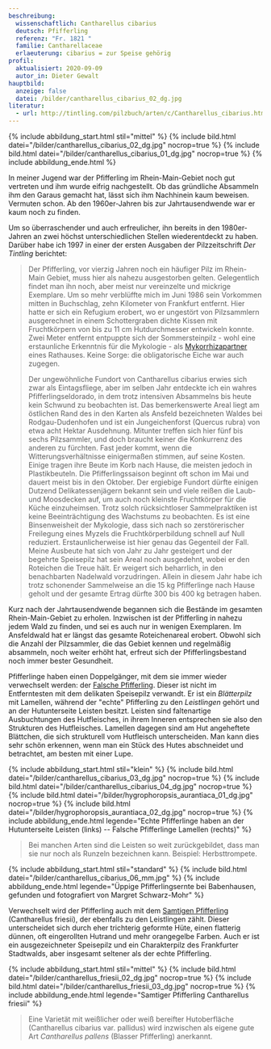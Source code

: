 ```yaml
---
beschreibung:
  wissenschaftlich: Cantharellus cibarius
  deutsch: Pfifferling
  referenz: "Fr. 1821 "
  familie: Cantharellaceae
  erlaeuterung: cibarius = zur Speise gehörig
profil:
  aktualisiert: 2020-09-09
  autor_in: Dieter Gewalt
hauptbild:
  anzeige: false
  datei: /bilder/cantharellus_cibarius_02_dg.jpg
literatur:
  - url: http://tintling.com/pilzbuch/arten/c/Cantharellus_cibarius.html
---
```

{% include abbildung_start.html stil="mittel" %}
{% include bild.html datei="/bilder/cantharellus_cibarius_02_dg.jpg" nocrop=true %}
{% include bild.html datei="/bilder/cantharellus_cibarius_01_dg.jpg" nocrop=true %}
{% include abbildung_ende.html %}

In meiner Jugend war der Pfifferling im Rhein-Main-Gebiet noch gut vertreten und ihm wurde eifrig nachgestellt. Ob das gründliche Absammeln ihm den Garaus gemacht hat, lässt sich ihm Nachhinein kaum beweisen. Vermuten schon. Ab den 1960er-Jahren bis zur Jahrtausendwende war er kaum noch zu finden.

Um so überraschender und auch erfreulicher, ihn bereits in den 1980er-Jahren an zwei höchst unterschiedlichen Stellen wiederentdeckt zu haben. Darüber habe ich 1997 in einer der ersten Ausgaben der Pilzzeitschrift *Der Tintling* berichtet:

> Der Pfifferling, vor vierzig Jahren noch ein häufiger Pilz im Rhein-Main Gebiet, muss hier als nahezu ausgestorben gelten. Gelegentlich findet man ihn noch, aber meist nur vereinzelte und mickrige Exemplare. Um so mehr verblüffte mich im Juni 1986 sein Vorkommen mitten in Buchschlag, zehn Kilometer von Frankfurt entfernt. Hier hatte er sich ein Refugium erobert, wo er ungestört von Pilzsammlern ausgerechnet in einem Schottergraben dichte Kissen mit Fruchtkörpern von bis zu 11 cm Hutdurchmesser entwickeln konnte. Zwei Meter entfernt entpuppte sich der Sommersteinpilz  - wohl eine erstaunliche Erkenntnis für die Mykologie -  als [Mykorrhizapartner](Mykorrhiza "Glossar") eines Rathauses. Keine Sorge: die obligatorische Eiche war auch zugegen.
>
> Der ungewöhnliche Fundort von Cantharellus cibarius erwies sich zwar als Eintagsfliege, aber im selben Jahr entdeckte ich ein wahres Pfifferlingseldorado, in dem trotz intensiven Absammelns bis heute kein Schwund zu beobachten ist. Das bemerkenswerte Areal liegt am östlichen Rand des in den Karten als Ansfeld bezeichneten Waldes bei Rodgau-Dudenhofen und ist ein Jungeichenforst (Quercus rubra) von etwa acht Hektar Ausdehnung. Mitunter treffen sich hier fünf bis sechs Pilzsammler, und doch braucht keiner die Konkurrenz des anderen zu fürchten. Fast jeder kommt, wenn die Witterungsverhältnisse einigermaßen stimmen, auf seine Kosten. Einige tragen ihre Beute im Korb nach Hause, die meisten jedoch in Plastikbeuteln. Die Pfifferlingssaison beginnt oft schon im Mai und dauert meist bis in den Oktober. Der ergiebige Fundort dürfte einigen Dutzend Delikatessenjägern bekannt sein und viele reißen die Laub- und Moosdecken auf, um auch noch kleinste Fruchtkörper für die Küche einzuheimsen. Trotz solch rücksichtloser Sammelpraktiken ist keine Beeinträchtigung des Wachstums zu beobachten.
> Es ist eine Binsenweisheit der Mykologie, dass sich nach so zerstörerischer Freilegung eines Myzels die Fruchtkörperbildung schnell auf Null reduziert. Erstaunlicherweise ist hier genau das Gegenteil der Fall. Meine Ausbeute hat sich von Jahr zu Jahr gesteigert und der begehrte Speisepilz hat sein Areal noch ausgedehnt, wobei er den Roteichen die Treue hält. Er weigert sich beharrlich, in den benachbarten Nadelwald vorzudringen. Allein in diesem Jahr habe ich trotz schonender Sammelweise an die 15 kg Pfifferlinge nach Hause geholt und der gesamte Ertrag dürfte 300 bis 400 kg betragen haben.

Kurz nach der Jahrtausendwende begannen sich die Bestände im gesamten Rhein-Main-Gebiet zu erholen. Inzwischen ist der Pfifferling in nahezu jedem Wald zu finden, und sei es auch nur in wenigen Exemplaren. Im Ansfeldwald hat er längst das gesamte Roteichenareal erobert. Obwohl sich die Anzahl der Pilzsammler, die das Gebiet kennen und regelmäßig absammeln, noch weiter erhöht hat, erfreut sich der Pfifferlingsbestand noch immer bester Gesundheit.

Pfifferlinge haben einen Doppelgänger, mit dem sie immer wieder verwechselt werden: der [Falsche Pfifferling](/pilze/hygrophoropsis-aurantiaca-falscher-pfifferling). Dieser ist nicht im Entferntesten mit dem delikaten Speisepilz verwandt. Er ist ein *Blätterpilz* mit Lamellen, während der "echte" Pfifferling zu den *Leistlingen* gehört und an der Hutunterseite Leisten besitzt. Leisten sind faltenartige Ausbuchtungen des Hutfleisches, in ihrem Inneren entsprechen sie also den Strukturen des Hutfleisches. Lamellen dagegen sind am Hut angeheftete Blättchen, die sich strukturell vom Hutfleisch unterscheiden. Man kann dies sehr schön erkennen, wenn man ein Stück des Hutes abschneidet und betrachtet, am besten mit einer Lupe.

{% include abbildung_start.html stil="klein" %}
{% include bild.html datei="/bilder/cantharellus_cibarius_03_dg.jpg" nocrop=true %}
{% include bild.html datei="/bilder/cantharellus_cibarius_04_dg.jpg" nocrop=true %}
{% include bild.html datei="/bilder/hygrophoropsis_aurantiaca_01_dg.jpg" nocrop=true %}
{% include bild.html datei="/bilder/hygrophoropsis_aurantiaca_02_dg.jpg" nocrop=true %}
{% include abbildung_ende.html legende="Echte Pfifferlinge haben an der Hutunterseite Leisten (links) -- Falsche Pfifferlinge Lamellen (rechts)" %}

> Bei manchen Arten sind die Leisten so weit zurückgebildet, dass man sie nur noch als Runzeln bezeichnen kann. Beispiel: Herbsttrompete.

{% include abbildung_start.html stil="standard" %}
{% include bild.html datei="/bilder/cantharellus_cibarius_06_mm.jpg" %}
{% include abbildung_ende.html legende="Üppige Pfifferlingsernte bei Babenhausen, gefunden und fotografiert von Margret Schwarz-Mohr" %}

Verwechselt wird der Pfifferling auch mit dem [Samtigen Pfifferling](/pilze/cantharellus-friesii-samtiger-pfifferling) (Cantharellus friesii), der ebenfalls zu den Leistlingen zählt. Dieser unterscheidet sich durch eher trichterig geformte Hüte, einen flatterig dünnen, oft eingerollten Hutrand und mehr orangegelbe Farben. Auch er ist ein ausgezeichneter Speisepilz und ein Charakterpilz des Frankfurter Stadtwalds, aber insgesamt seltener als der echte Pfifferling.

{% include abbildung_start.html stil="mittel" %}
{% include bild.html datei="/bilder/cantharellus_friesii_02_dg.jpg" nocrop=true %}
{% include bild.html datei="/bilder/cantharellus_friesii_03_dg.jpg" nocrop=true %}
{% include abbildung_ende.html legende="Samtiger Pfifferling  Cantharellus friesii" %}

> Eine Varietät mit weißlicher oder weiß bereifter Hutoberfläche (Cantharellus cibarius var. pallidus) wird inzwischen als eigene gute Art *Cantharellus pallens* (Blasser Pfifferling) anerkannt.
